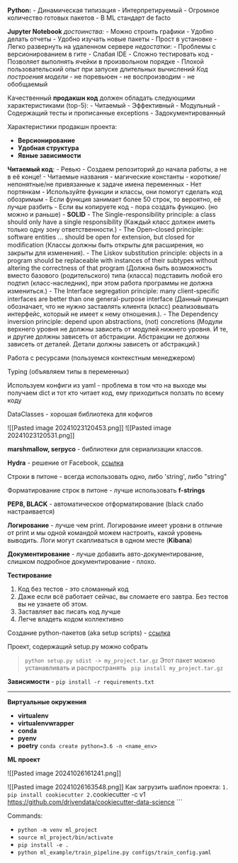 
**Python:**
	- Динамическая типизация
	- Интерпретируемый
	- Огромное количество готовых пакетов
	- В ML стандарт de facto

**Jupyter Notebook**
	*достоинства:*
		- Можно строить графики
		- Удобно делать отчеты
		- Удобно изучать новые пакеты
		- Прост в установке
		- Легко развернуть на удаленном сервере
	*недостатки*:
		- Проблемы с версионированием в гите
		- Слабая IDE
		- Сложно тестировать код
		- Позволяет выполнять ячейки в произвольном порядке
		- Плохой пользовательский опыт  при запуске длительных вычислений
	*Код построения модели*
		- не поревьюен
		- не воспроизводим
		- не обобщаемый

Качественный **продакшн код** должен обладать следующими характеристиками (top-5):
	- Читаемый
	- Эффективный
	- Модульный
	- Содержащий тесты и прописанные exceptions
	- Задокументированный

Характеристики продакшн проекта:
- **Версионирование**
- **Удобная структура**
- **Явные зависимости**


**Читаемый код**:
	- Ревью
	- Создаем репозиторий до начала работы, а не в её конце!
	- Читаемые названия
		- магические константы
		- короткие/непонятные/не привязанные к задаче имена переменных
	- Нет портянкам
		- Используйте функции и классы, они помогут сделать код обозримым
		- Если функция занимает более 50 строк, то вероятно, её лучше разбить
		- Если вы копируете код - пора создать функцию. (но можно и раньше)
	 - **SOLID**
		 - The Single-responsibility principle: a class should only have a single responsibility (Каждый класс должен иметь только одну зону ответственности.)
		 - The Open–closed principle: software entities ... should be open for extension, but closed for modiﬁcation (Классы должны быть открыты для расширения, но закрыты для изменения).
		 - The Liskov substitution principle: objects in a program should be replaceable  with instances of their subtypes without altering the correctness of that program (Должна быть возможность вместо базового (родительского) типа (класса) подставить любой его подтип (класс-наследник), при этом работа программы не должна измениться.)
		 - The Interface segregation principle: many client-speciﬁc interfaces are better than one general-purpose interface (Данный принцип обозначает, что не нужно заставлять клиента (класс) реализовывать интерфейс, который не имеет к нему отношения.). 
		 - The Dependency inversion principle: depend upon abstractions, (not) concretions (Модули верхнего уровня не должны зависеть от модулей нижнего уровня. И те, и другие должны зависеть от абстракции. Абстракции не должны зависеть от деталей. Детали должны зависеть от абстракций.)

Работа с ресурсами (пользуемся контекстным менеджером)

Typing (объявляем типы в переменных)

Используем конфиги из yaml - проблема в том что на выходе мы получаем dict и тот кто читает код, ему приходиться ползать по всему коду

DataClasses - хорошая библиотека для кофигов

![[Pasted image 20241023120453.png]]
![[Pasted image 20241023120531.png]]

**marshmallow, serpyco** - библиотеки для сериализации классов.

**Hydra** - решение от Facebook, [ссылка](https://hydra.cc/docs/intro/)

Строки в питоне - всегда использовать одно, либо 'string', либо "string"

Форматирование строк в питоне - лучше использовать **f-strings**

**PEP8, BLACK** - автоматическое отформатирование (black слабо настраивается)

**Логирование** -  лучше чем print. Логирование имеет уровни в отличие от print и мы одной командой можем настроить, какой уровень выводить. Логи могут скапливаться в одном месте (**Kibana**)


**Документирование** - лучше добавить авто-документирование, слишком подробное документирование - плохо. 


**Тестирование**
1. Код без тестов - это сломанный код
2. Даже если всё работает сейчас, вы сломаете его завтра. Без тестов вы не
узнаете об этом.
3. Заставляет вас писать код лучше
4. Легче владеть кодом коллективно

Создание python-пакетов (aka setup scripts) - [ссылка](https://klen.github.io/create-python-packages.html)


Проект, содержащий setup.py можно собрать
> `python setup.py sdist -> my_project.tar.gz`
Этот пакет можно устанавливать и распространять
>` pip install my_project.tar.gz`



**Зависимости** - `pip install -r requirements.txt`
****

**Виртуальные окружения**

- **virtualenv**
- **virtualenvwrapper**
- **conda**
-  **pyenv**
-  **poetry**
`conda create python=3.6 -n <name_env>` 

**ML проект**


![[Pasted image 20241026161241.png]]

![[Pasted image 20241026163548.png]]
Как загрузить шаблон проекта:
	```
	1. pip install cookiecutter
	2. ```cookiecutter -c v1 https://github.com/drivendata/cookiecutter-data-science ```

Commands:
 - `python -m venv ml_project`
 - `source ml_project/bin/activate`
 - `pip install -e .`
 - `python ml_example/train_pipeline.py configs/train_config.yaml `
